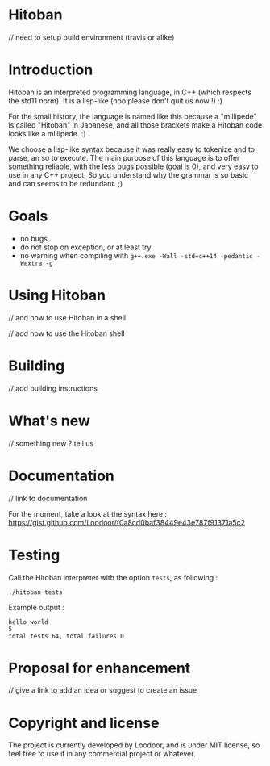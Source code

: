 # Hitoban

// need to setup build environment (travis or alike)

# Introduction

Hitoban is an interpreted programming language, in C++ (which respects the std11 norm). It is a lisp-like (noo please don't quit us now !) :)

For the small history, the language is named like this because a "millipede" is called "Hitoban" in Japanese, 
and all those brackets make a Hitoban code looks like a millipede. :)

We choose a lisp-like syntax because it was really easy to tokenize and to parse, an so to execute. The main purpose of this language is to offer something reliable, with 
the less bugs possible (goal is 0), and very easy to use in any C++ project. So you understand why the grammar is so basic and can seems to be redundant. ;)

# Goals

* no bugs
* do not stop on exception, or at least try
* no warning when compiling with `g++.exe -Wall -std=c++14 -pedantic -Wextra -g`

# Using Hitoban

// add how to use Hitoban in a shell

// add how to use the Hitoban shell

# Building

// add building instructions

# What's new

// something new ? tell us

# Documentation

// link to documentation

For the moment, take a look at the syntax here : https://gist.github.com/Loodoor/f0a8cd0baf38449e43e787f91371a5c2

# Testing

Call the Hitoban interpreter with the option `tests`, as following :

`./hitoban tests`

Example output :

```
hello world
5
total tests 64, total failures 0
```

# Proposal for enhancement

// give a link to add an idea or suggest to create an issue

# Copyright and license

The project is currently developed by Loodoor, and is under MIT license, so feel free to use it in any commercial project or whatever.